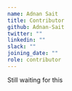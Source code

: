 ```yaml
---
name: Adnan Sait
title: Contributor
github: Adnan-Sait
twitter: ""
linkedin: ""
slack: ""
joining_date: ""
role: contributor
---
```


Still waiting for this
